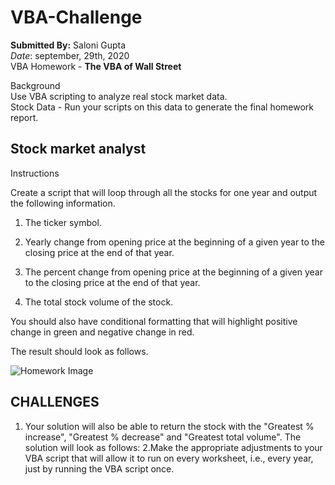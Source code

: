 # VBA-Challenge

**Submitted By:** Saloni Gupta\
_Date_: september, 29th, 2020\
VBA Homework - **The VBA of Wall Street**

Background\
Use VBA scripting to analyze real stock market data.\
Stock Data - Run your scripts on this data to generate the final homework report.


Stock market analyst
-----------------------------

Instructions

Create a script that will loop through all the stocks for one year and output the following information.


1. The ticker symbol.


2. Yearly change from opening price at the beginning of a given year to the closing price at the end of that year.


3. The percent change from opening price at the beginning of a given year to the closing price at the end of that year.


4. The total stock volume of the stock.


You should also have conditional formatting that will highlight positive change in green and negative change in red.


The result should look as follows.

![Homework Image](Documents\GitHub\Python-Challenge\moderate_solution.png)


CHALLENGES
----------------------
1. Your solution will also be able to return the stock with the "Greatest % increase", "Greatest % decrease" and "Greatest total volume".
The solution will look as follows:
2.Make the appropriate adjustments to your VBA script that will allow it to run on every worksheet, i.e., every year, just by running the VBA script once.
